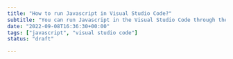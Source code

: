 ```yaml
---
title: "How to run Javascript in Visual Studio Code?"
subtitle: "You can run Javascript in the Visual Studio Code through the terminal if you have node installed (node filename.js)."
date: "2022-09-08T16:36:30+00:00"
tags: ["javascript", "visual studio code"]
status: "draft"

---
```


